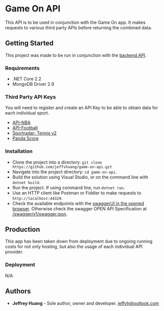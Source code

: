 # Game On API

This API is to be used in conjunction with the Game On app. It makes requests to various third party APIs before returning the combined data.

## Getting Started

This project was made to be run in conjunction with the [backend API](https://github.com/jeffvhuang/game-on-api.git).

### Requirements

- .NET Core 2.2
- MongoDB Driver 2.9

### Third Party API Keys

You will need to register and create an API Key to be able to obtain data for each individual sport.

- [API-NBA](https://rapidapi.com/api-sports/api/api-nba)
- [API-Football](https://rapidapi.com/api-sports/api/api-football)
- [Sportradar: Tennis v2](https://developer.sportradar.com/docs/read/tennis/Tennis_v2)
- [Panda Score](https://pandascore.co/)

### Installation

- Clone the project into a directory: `git clone https://github.com/jeffvhuang/game-on-api.git`
- Navigate into the project directory: `cd game-on-api`.
- Build the solution using Visual Studio, or on the command line with `dotnet build`.
- Run the project. If using command line, run `dotnet run`.
- Use an HTTP client like Postman or Fiddler to make requests to `http://localhost:44329`.
- Check the available endpoints with the [swaggerUI in the opened browser](https://localhost:44305/index.html). Otherwise check the swagger OPEN API Specification at [/swagger/v1/swagger.json](http://localhost:44329/swagger/v1/swagger.json).

## Production

This app has been taken down from deployment due to ongoing running costs for not only hosting, but also the usage of each individual API provider.

### Deployment

N/A

## Authors

- **Jeffrey Huang** - Sole author, owner and developer. jeffvh@outlook.com
